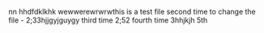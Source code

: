 nn
hhdfdklkhk
wewwerewrwrwthis is a test file
second time to change the file - 2;33hjjgyjguygy
third time 2;52
fourth time 3hhjkjh
5th
